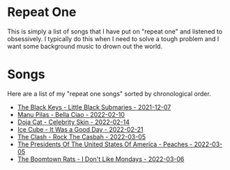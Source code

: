 # Repeat One
This is simply a list of songs that I have put on "repeat one" and listened to obsessively. I typically do this when I need to solve a tough problem and I want some background music to drown out the world.

# Songs
Here are a list of my "repeat one songs" sorted by chronological order.

* [The Black Keys - Little Black Submaries - 2021-12-07](https://open.spotify.com/track/1PXsUXSM3LF2XNSkmIldPb?si=a950e7169c49480e)
* [Manu Pilas - Bella Ciao - 2022-02-10](https://open.spotify.com/track/3BsUcp4CFmJh39OKP4qbLx?si=6458c7500e3d4ac4)
* [Doja Cat - Celebrity Skin - 2022-02-14](https://open.spotify.com/track/66bLKGXOk3kPWWHP7Tbrki?si=b531d1413e514cd4)
* [Ice Cube - It Was a Good Day - 2022-02-21](https://open.spotify.com/track/2qOm7ukLyHUXWyR4ZWLwxA?si=c3ab548764fd4af6)
* [The Clash - Rock The Casbah - 2022-03-05](https://open.spotify.com/track/56KqaFSGTb7ifpt16t5Y1N?si=8c54f4a86b7543a5)
* [The Presidents Of The United States Of America - Peaches - 2022-03-05](https://open.spotify.com/track/3VEFybccRTeWSZRkJxDuNR?si=6aac0a093021437b)
* [The Boomtown Rats - I Don't Like Mondays - 2022-03-06](https://open.spotify.com/track/7JFoeg0arawADjGcz9gBnq?si=524e7ab32e634fe5)
